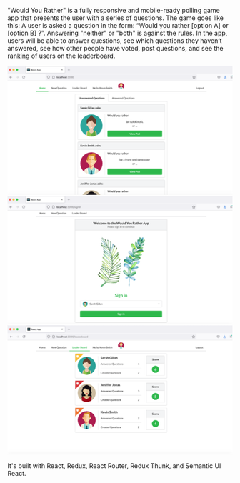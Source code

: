 "Would You Rather" is a fully responsive and mobile-ready polling game app that presents the user with a series of questions. The game goes like this: A user is asked a question in the form: “Would you rather [option A] or [option B] ?”. Answering "neither" or "both" is against the rules. In the app, users will be able to answer questions, see which questions they haven’t answered, see how other people have voted, post questions, and see the ranking of users on the leaderboard.

![screenshot #1](docs/images/screen1.png)
![screenshot #2](docs/images/screen3.png)
![screenshot #3](docs/images/screen2.png)


It's built with React, Redux, React Router, Redux Thunk, and Semantic UI React.
